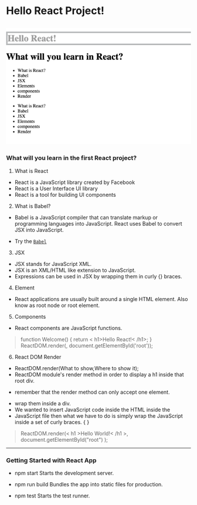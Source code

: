 # Hello React Project!
![Test Image 4](https://github.com/miya-w/React-Projects/blob/main/01-hello-world/imgs/helloReact.png)
---
### What will you learn in the first React project?

1. What is React 
- React is a JavaScript library created by Facebook
- React is a User Interface UI library
- React is a tool for building UI components

2. What is Babel?
- Babel is a JavaScript compiler that can translate markup or programming languages into JavaScript. React uses Babel to convert JSX into JavaScript.

- Try the [`Babel`](https://babeljs.io/)

3. JSX
- JSX stands for JavaScript XML.
- JSX is an XML/HTML like extension to JavaScript.
- Expressions can be used in JSX by wrapping them in curly {} braces.

4. Element
- React applications are usually built around a single HTML element. Also know as root node or root element.

5. Components
 - React components are JavaScript functions.
> function Welcome() {
    return < h1>Hello React!< /h1>;
}
ReactDOM.render(<Welcome />, document.getElementById('root'));

6. React DOM Render
- ReactDOM.render(What to show,Where to show it);
- ReactDOM module's render method in order to display a h1 inside that root div.
* remember that the render method can only accept one element.
- wrap them inside a div. <div></div>
- We wanted to insert JavaScript code inside the HTML inside the 
- JavaScript file then what we have to do is simply wrap the JavaScript inside a set of curly braces. { }
> ReactDOM.render(< h1 >Hello World!< /h1 >, document.getElementById("root")
);

---
### Getting Started with React App
- npm start
    Starts the development server.

- npm run build
    Bundles the app into static files for production.

- npm test
    Starts the test runner.
